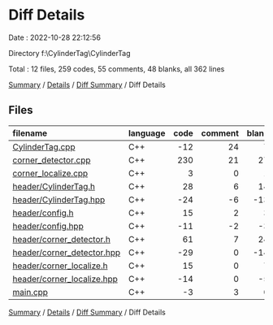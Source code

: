 # Diff Details

Date : 2022-10-28 22:12:56

Directory f:\\CylinderTag\\CylinderTag

Total : 12 files,  259 codes, 55 comments, 48 blanks, all 362 lines

[Summary](results.md) / [Details](details.md) / [Diff Summary](diff.md) / Diff Details

## Files
| filename | language | code | comment | blank | total |
| :--- | :--- | ---: | ---: | ---: | ---: |
| [CylinderTag.cpp](/CylinderTag.cpp) | C++ | -12 | 24 | 7 | 19 |
| [corner_detector.cpp](/corner_detector.cpp) | C++ | 230 | 21 | 27 | 278 |
| [corner_localize.cpp](/corner_localize.cpp) | C++ | 3 | 0 | 1 | 4 |
| [header/CylinderTag.h](/header/CylinderTag.h) | C++ | 28 | 6 | 14 | 48 |
| [header/CylinderTag.hpp](/header/CylinderTag.hpp) | C++ | -24 | -6 | -13 | -43 |
| [header/config.h](/header/config.h) | C++ | 15 | 2 | 3 | 20 |
| [header/config.hpp](/header/config.hpp) | C++ | -11 | -2 | -3 | -16 |
| [header/corner_detector.h](/header/corner_detector.h) | C++ | 61 | 7 | 24 | 92 |
| [header/corner_detector.hpp](/header/corner_detector.hpp) | C++ | -29 | 0 | -14 | -43 |
| [header/corner_localize.h](/header/corner_localize.h) | C++ | 15 | 0 | 7 | 22 |
| [header/corner_localize.hpp](/header/corner_localize.hpp) | C++ | -14 | 0 | -5 | -19 |
| [main.cpp](/main.cpp) | C++ | -3 | 3 | 0 | 0 |

[Summary](results.md) / [Details](details.md) / [Diff Summary](diff.md) / Diff Details